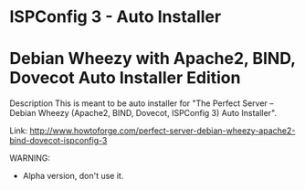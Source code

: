 ISPConfig 3 - Auto Installer
================================================

Debian Wheezy with Apache2, BIND, Dovecot Auto Installer Edition
================================================

Description
This is meant to be auto installer for "The Perfect Server – Debian Wheezy (Apache2, BIND, Dovecot, ISPConfig 3) Auto Installer".

Link: http://www.howtoforge.com/perfect-server-debian-wheezy-apache2-bind-dovecot-ispconfig-3

WARNING:
- Alpha version, don't use it.
